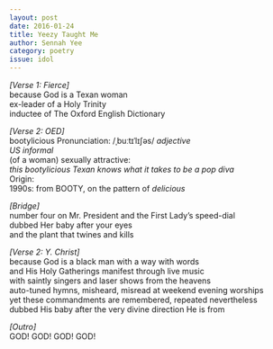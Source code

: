 ```yaml
---
layout: post 
date: 2016-01-24
title: Yeezy Taught Me
author: Sennah Yee
category: poetry
issue: idol
---
```

_[Verse 1: Fierce]_  
because God is a Texan woman  
ex-leader of a Holy Trinity  
inductee of The Oxford English Dictionary

_[Verse 2: OED]_  
bootylicious Pronunciation: /ˌbuːtɪˈlɪʃəs/ _adjective_  
_US informal_  
(of a woman) sexually attractive:  
_this bootylicious Texan knows what it takes to be a pop diva_  
Origin:  
1990s: from BOOTY, on the pattern of _delicious_

_[Bridge]_  
number four on Mr. President and the First Lady’s speed-dial  
dubbed Her baby after your eyes  
and the plant that twines and kills

_[Verse 2: Y. Christ]_  
because God is a black man with a way with words  
and His Holy Gatherings manifest through live music  
with saintly singers and laser shows from the heavens  
auto-tuned hymns, misheard, misread at weekend evening worships  
yet these commandments are remembered, repeated nevertheless  
dubbed His baby after the very divine direction He is from

_[Outro]_  
GOD! GOD! GOD! GOD!